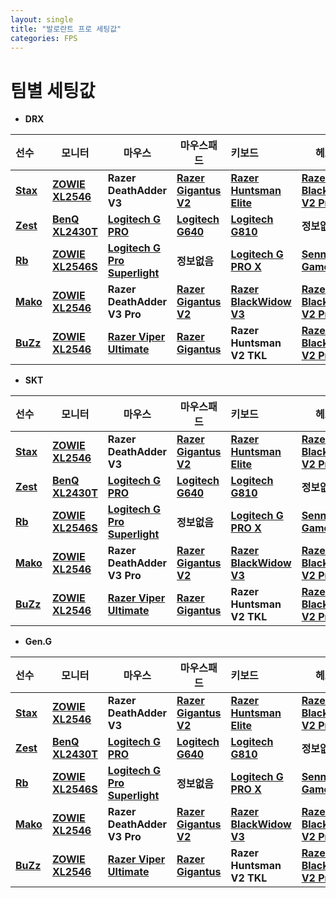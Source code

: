 ```yaml
---
layout: single
title: "발로란트 프로 세팅값"
categories: FPS
---
```

# 팀별 세팅값
* **DRX**

| 선수                                              | 모니터                                                       | 마우스                                                       | 마우스패드                                                   | 키보드                                                       | 헤드셋                                                       | 주사율 |
| :------------------------------------------------ | ------------------------------------------------------------ | ------------------------------------------------------------ | ------------------------------------------------------------ | :----------------------------------------------------------- | ------------------------------------------------------------ | ------ |
| **[Stax](https://prosettings.net/players/stax/)** | **[ZOWIE XL2546](https://links.liquipedia.net/ZowieXL2546)** | **Razer DeathAdder V3**                                      | **[Razer Gigantus V2](https://links.liquipedia.net/RazerGigantusv2)** | **[ Razer Huntsman Elite](https://links.liquipedia.net/RazerHuntsmanElite)** | **[ Razer BlackShark V2 Pro](https://links.liquipedia.net/RazerBlackSharkV2Pro)** | 240Hz  |
| **[Zest](https://prosettings.net/players/zest/)** | **[ BenQ XL2430T](https://links.liquipedia.net/ZowieXL2430T)** | **[Logitech G PRO](https://links.liquipedia.net/LogitechGProMouse)** | **[Logitech G640](https://links.liquipedia.net/LogitechG640)** | **[Logitech G810](https://links.liquipedia.net/LogitechG810)** | **정보없음**                                                 | 240Hz  |
| **[Rb](https://prosettings.net/players/rb/)**     | **[ZOWIE XL2546S](https://links.liquipedia.net/ZowieXL2546)** | **[Logitech G Pro Superlight](https://links.liquipedia.net/LogitechGPROXSUPERLIGHT)** | **정보없음**                                                 | **[ Logitech G PRO X](https://links.liquipedia.net/LogitechGPROXKeyboard)** | **[ Sennheiser Game Zero](https://links.liquipedia.net/SennheiserGameZero)** | 144Hz  |
| **[Mako](https://prosettings.net/players/mako/)** | **[ ZOWIE XL2546](https://links.liquipedia.net/ZowieXL2546)** | **Razer DeathAdder V3 Pro**                                  | **[Razer Gigantus V2](https://links.liquipedia.net/RazerGigantusv2)** | **[Razer BlackWidow V3](https://links.liquipedia.net/RazerBlackWidowV3)** | **[Razer BlackShark V2 Pro](https://links.liquipedia.net/RazerBlackSharkV2Pro)** | 240Hz  |
| **[BuZz](https://prosettings.net/players/BuZz/)** | **[ZOWIE XL2546](https://links.liquipedia.net/ZowieXL2546)** | **[ Razer Viper Ultimate](https://links.liquipedia.net/RazerViperUltimate)** | **[Razer Gigantus](https://links.liquipedia.net/RazerGigantus)** | **Razer Huntsman V2 TKL**                                    | **[ Razer BlackShark V2 Pro](https://links.liquipedia.net/RazerBlackSharkV2Pro)** | 240Hz  |

* **SKT**

| 선수                                              | 모니터                                                       | 마우스                                                       | 마우스패드                                                   | 키보드                                                       | 헤드셋                                                       | 주사율 |
| :------------------------------------------------ | ------------------------------------------------------------ | ------------------------------------------------------------ | ------------------------------------------------------------ | :----------------------------------------------------------- | ------------------------------------------------------------ | ------ |
| **[Stax](https://prosettings.net/players/stax/)** | **[ZOWIE XL2546](https://links.liquipedia.net/ZowieXL2546)** | **Razer DeathAdder V3**                                      | **[Razer Gigantus V2](https://links.liquipedia.net/RazerGigantusv2)** | **[ Razer Huntsman Elite](https://links.liquipedia.net/RazerHuntsmanElite)** | **[ Razer BlackShark V2 Pro](https://links.liquipedia.net/RazerBlackSharkV2Pro)** | 240Hz  |
| **[Zest](https://prosettings.net/players/zest/)** | **[ BenQ XL2430T](https://links.liquipedia.net/ZowieXL2430T)** | **[Logitech G PRO](https://links.liquipedia.net/LogitechGProMouse)** | **[Logitech G640](https://links.liquipedia.net/LogitechG640)** | **[Logitech G810](https://links.liquipedia.net/LogitechG810)** | **정보없음**                                                 | 240Hz  |
| **[Rb](https://prosettings.net/players/rb/)**     | **[ZOWIE XL2546S](https://links.liquipedia.net/ZowieXL2546)** | **[Logitech G Pro Superlight](https://links.liquipedia.net/LogitechGPROXSUPERLIGHT)** | **정보없음**                                                 | **[ Logitech G PRO X](https://links.liquipedia.net/LogitechGPROXKeyboard)** | **[ Sennheiser Game Zero](https://links.liquipedia.net/SennheiserGameZero)** | 144Hz  |
| **[Mako](https://prosettings.net/players/mako/)** | **[ ZOWIE XL2546](https://links.liquipedia.net/ZowieXL2546)** | **Razer DeathAdder V3 Pro**                                  | **[Razer Gigantus V2](https://links.liquipedia.net/RazerGigantusv2)** | **[Razer BlackWidow V3](https://links.liquipedia.net/RazerBlackWidowV3)** | **[Razer BlackShark V2 Pro](https://links.liquipedia.net/RazerBlackSharkV2Pro)** | 240Hz  |
| **[BuZz](https://prosettings.net/players/BuZz/)** | **[ZOWIE XL2546](https://links.liquipedia.net/ZowieXL2546)** | **[ Razer Viper Ultimate](https://links.liquipedia.net/RazerViperUltimate)** | **[Razer Gigantus](https://links.liquipedia.net/RazerGigantus)** | **Razer Huntsman V2 TKL**                                    | **[ Razer BlackShark V2 Pro](https://links.liquipedia.net/RazerBlackSharkV2Pro)** | 240Hz  |

* **Gen.G**

| 선수                                              | 모니터                                                       | 마우스                                                       | 마우스패드                                                   | 키보드                                                       | 헤드셋                                                       | 주사율 |
| :------------------------------------------------ | ------------------------------------------------------------ | ------------------------------------------------------------ | ------------------------------------------------------------ | :----------------------------------------------------------- | ------------------------------------------------------------ | ------ |
| **[Stax](https://prosettings.net/players/stax/)** | **[ZOWIE XL2546](https://links.liquipedia.net/ZowieXL2546)** | **Razer DeathAdder V3**                                      | **[Razer Gigantus V2](https://links.liquipedia.net/RazerGigantusv2)** | **[ Razer Huntsman Elite](https://links.liquipedia.net/RazerHuntsmanElite)** | **[ Razer BlackShark V2 Pro](https://links.liquipedia.net/RazerBlackSharkV2Pro)** | 240Hz  |
| **[Zest](https://prosettings.net/players/zest/)** | **[ BenQ XL2430T](https://links.liquipedia.net/ZowieXL2430T)** | **[Logitech G PRO](https://links.liquipedia.net/LogitechGProMouse)** | **[Logitech G640](https://links.liquipedia.net/LogitechG640)** | **[Logitech G810](https://links.liquipedia.net/LogitechG810)** | **정보없음**                                                 | 240Hz  |
| **[Rb](https://prosettings.net/players/rb/)**     | **[ZOWIE XL2546S](https://links.liquipedia.net/ZowieXL2546)** | **[Logitech G Pro Superlight](https://links.liquipedia.net/LogitechGPROXSUPERLIGHT)** | **정보없음**                                                 | **[ Logitech G PRO X](https://links.liquipedia.net/LogitechGPROXKeyboard)** | **[ Sennheiser Game Zero](https://links.liquipedia.net/SennheiserGameZero)** | 144Hz  |
| **[Mako](https://prosettings.net/players/mako/)** | **[ ZOWIE XL2546](https://links.liquipedia.net/ZowieXL2546)** | **Razer DeathAdder V3 Pro**                                  | **[Razer Gigantus V2](https://links.liquipedia.net/RazerGigantusv2)** | **[Razer BlackWidow V3](https://links.liquipedia.net/RazerBlackWidowV3)** | **[Razer BlackShark V2 Pro](https://links.liquipedia.net/RazerBlackSharkV2Pro)** | 240Hz  |
| **[BuZz](https://prosettings.net/players/BuZz/)** | **[ZOWIE XL2546](https://links.liquipedia.net/ZowieXL2546)** | **[ Razer Viper Ultimate](https://links.liquipedia.net/RazerViperUltimate)** | **[Razer Gigantus](https://links.liquipedia.net/RazerGigantus)** | **Razer Huntsman V2 TKL**                                    | **[ Razer BlackShark V2 Pro](https://links.liquipedia.net/RazerBlackSharkV2Pro)** | 240Hz  |